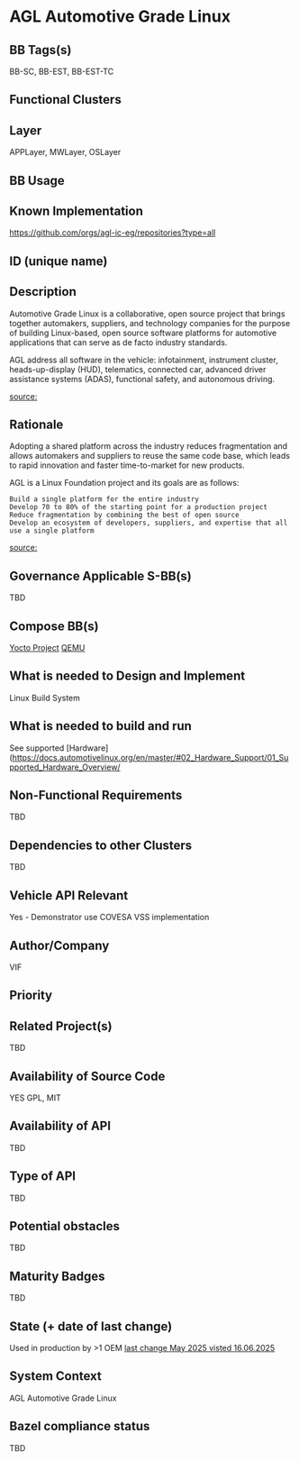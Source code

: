 
#  AGL Automotive Grade Linux

## BB Tags(s)
<!-- Tag(s) define in which area(s) (cloud, in-vehicle) the BB is executed, and what type of BB it is (tool, process, microservice) -->
BB-SC, BB-EST, BB-EST-TC

## Functional Clusters
<!-- In which Functional Cluster the BB be located; if none of the existing fit new required -->

## Layer
<!-- AppLayer, MWLayer, OSLayer, HWLayer -->
APPLayer, MWLayer, OSLayer

## BB Usage
<!-- example on how to use BB or link to documentation -->

## Known Implementation
https://github.com/orgs/agl-ic-eg/repositories?type=all

## ID (unique name)

## Description
<!-- General Description of the BB -->
Automotive Grade Linux is a collaborative, open source project that brings together automakers, suppliers, and technology companies 
for the purpose of building Linux-based, open source software platforms for automotive applications that can serve as de facto industry standards.

AGL address all software in the vehicle: infotainment, instrument cluster, heads-up-display (HUD), telematics, connected car, 
advanced driver assistance systems (ADAS), functional safety, and autonomous driving.

[source:](https://docs.automotivelinux.org/en/master/##01_Getting_Started/01_Quickstart/01_Using_Ready_Made_Images/)

## Rationale
<!-- Explanation why we need the BB; what problem want to be solved -->
Adopting a shared platform across the industry reduces fragmentation and allows automakers and suppliers to reuse the same code base, which leads to rapid innovation and faster time-to-market for new products.

AGL is a Linux Foundation project and its goals are as follows:

    Build a single platform for the entire industry
    Develop 70 to 80% of the starting point for a production project
    Reduce fragmentation by combining the best of open source
    Develop an ecosystem of developers, suppliers, and expertise that all use a single platform

[source:](https://docs.automotivelinux.org/en/master/##01_Getting_Started/01_Quickstart/01_Using_Ready_Made_Images/)


## Governance Applicable S-BB(s)
<!-- Reference to e.g. UN/EU CRA Cyber Resilience Act; UNECE 156 - Software update and software update management system
Reference to defined S-BB(s) 
Reference to e.g. IS026262, AUTOSAR Spec. X -->
TBD

## Compose BB(s)
<!-- Link to required BB(s) 
E.g. BB-SC StateManagement 
BB is a composition of other BBs -->
[Yocto Project](https://www.yoctoproject.org/)
[QEMU](https://www.qemu.org/) 

## What is needed to Design and Implement
<!-- e.g. we expect to have a certain HW capability and or SW environment or Tool support, or a documentation, or an extra audit, or Test, or Compiler, or Prog. Language, … -->
Linux Build System 

## What is needed to build and run
<!-- e.g. we expect to have a certain HW capability, or Runtime Environment, or Pre-configuration, or Code-signing, or Test, … -->

See supported [Hardware](https://docs.automotivelinux.org/en/master/#02_Hardware_Support/01_Supported_Hardware_Overview/ 


## Non-Functional Requirements
<!-- With respect to Safety, Security, Realtime, … -->
TBD

## Dependencies to other Clusters
<!-- Other clusters are needed. FC Security, FC Storage, …
e.g. If FC Security : Security BBs are needed but you can choose for example crypto BB-SC from company A or crypto BB-SC from company B; several compositions may work -->
TBD

## Vehicle API Relevant
<!-- If “Yes exists” – where – e.g. COVESA VSS 
If “No” – nothing more to do 
If “Yes, proposal for additional Signals/Information – what should be made available, and where e.g. via (COVESA) VSS/VISS -->
Yes - Demonstrator use COVESA VSS implementation

## Author/Company
VIF

## Priority
<!-- High, Medium, Low -->

## Related Project(s)
<!-- If Yes – e.g. The BB should be used/added in the Eclipse Blueprint A – for demo purposes, show added value,
If No – Project Proposal (e.g. WP4 in FEDERATE, or in the SDV EcoSystem Community Framework -->
TBD


## Availability of Source Code
<!-- Yes / License (e.g. Yes/MIT) 
No – Commercial Closed Source -->
YES GPL, MIT
 
## Availability of API
<!-- Yes / License (e.g. Yes/Apache 2.0)
No - Commercial -->
TBD

## Type of API
<!-- Web API, Library/Framework API, Operating System API, Database API, Remote API, Hardware API, Other -->
TBD

## Potential obstacles
TBD

## Maturity Badges
<!-- taken over from Eclipse SDV Process 
See Definition of Badges and their Flavors 
https://gitlab.eclipse.org/eclipse-wg/sdv-wg/sdv-technical-alignment/sdv-technical-topics/sdv-process/sdv-process-definition/-/wikis/Definition%20of%20Badges%20and%20their%20Flavors 


| 			| Documentation | Requirements | Coding Guidelines | Testing | Release Process |
| --------- |:-------------:|:------------:|:-----------------:|:-------:|:---------------:|
| Gold		| Badgelevel    | Badgelevel   | Badgelevel		   | Badgelevel	 | Badgelevel  |
| Silver	| Badgelevel    | Badgelevel   | Badgelevel	  	   | Badgelevel	 | Badgelevel  |
| Bronze	| Badgelevel   	| Badgelevel   | Badgelevel	       | Badgelevel	 | Badgelevel  |
| No		| Badgelevel   	| Badgelevel   | Badgelevel	       | Badgelevel	 | Badgelevel  |
| NotDefined| Badgelevel   	| Badgelevel   | Badgelevel	       | Badgelevel	 | Badgelevel  |

Options:
NotDefined/No/Bronze/Silver/Gold

Example:
| 			| Documentation | Requirements | Coding Guidelines | Testing | Release Process |
| --------- |:-------------:|:------------:|:-----------------:|:-------:|:---------------:|
| Level		| [Gold](urlToDoc)| No 		   | Notdefined		   | Bronze	 | [Silver](urlToDoc) |


-->
TBD

## State (+ date of last change)

<!-- 
- Incubating (no code yet)
- Implementation started
- First public release available
- Used in production by 1 OEM
- Used in production by >1 OEM
- Abandoned
 -->
Used in production by >1 OEM
[last change May 2025 visted 16.06.2025](https://github.com/orgs/agl-ic-eg/repositories?type=all)

## System Context

<!-- 
OS and runtime/framework requirements

eg.

- AGL
- QNX
- ROS-based
- container runtime
- web assembly
- web service
 -->
AGL Automotive Grade Linux

 ## Bazel compliance status
 <!-- The S-CORE project requires all BB contributions to be ready for BAZEL compliant (https://github.com/bazelbuild/bazel)-->
 TBD